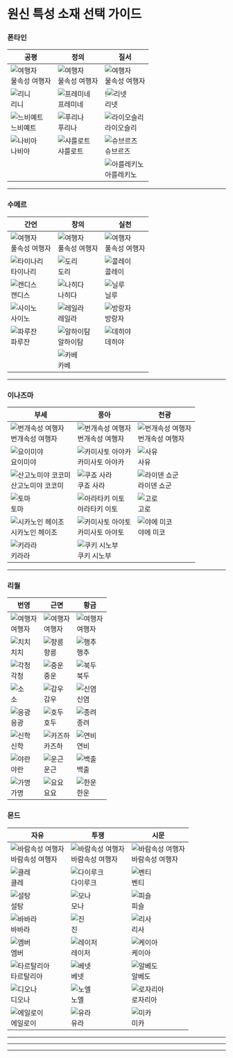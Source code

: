 # 원신 특성 소재 선택 가이드

### 폰타인
|공평       |정의       |질서     |
|-----------|----------|---------|
|![여행자](../blogimg/genshin/Traveler.png)<br>물속성 여행자 |![여행자](../blogimg/genshin/Traveler.png)<br>물속성 여행자    |![여행자](../blogimg/genshin/Traveler.png)<br>물속성 여행자   |
|![리니](../blogimg/genshin/Lyney.png)<br>리니        |![프레미네](../blogimg/genshin/Freminet.png)<br>프레미네  |!![리넷](../blogimg/genshin/Lynette.png)<br>리넷|
|![느비예트](../blogimg/genshin/Neuvillette.png)<br>느비예트    |![푸리나](../blogimg/genshin/Furina.png)<br>푸리나    |![라이오슬리](../blogimg/genshin/Wriothesley.png)<br>라이오슬리|
|![나비아](../blogimg/genshin/Navia.png)<br>나비아      |![샤를로트](../blogimg/genshin/Charlotte.png)<br>샤를로트  |![슈브르즈](../blogimg/genshin/Chevreuse.png)<br>슈브르즈|
|||![아를레키노](../blogimg/genshin/Arlecchino.png)<br>아를레키노|
---

### 수메르
|간언       |창의       |실천     |
|-----------|----------|---------|
|![여행자](../blogimg/genshin/Traveler.png)<br>풀속성 여행자     |![여행자](../blogimg/genshin/Traveler.png)<br>풀속성 여행자    |![여행자](../blogimg/genshin/Traveler.png)<br>풀속성 여행자   |
|![타이나리](../blogimg/genshin/Tighnari.png)<br>타이나리    |![도리](../blogimg/genshin/Dori.png)<br>도리      |![콜레이](../blogimg/genshin/Collei.png)<br>콜레이   |
|![캔디스](../blogimg/genshin/Candace.png)<br>캔디스      |![나히다](../blogimg/genshin/Nahida.png)<br>나히다    |![닐루](../blogimg/genshin/Nilou.png)<br>닐루     |
|![사이노](../blogimg/genshin/Cyno.png)<br>사이노      |![레일라](../blogimg/genshin/Layla.png)<br>레일라    |![방랑자](../blogimg/genshin/Wanderer.png)<br>방랑자   |
|![파루잔](../blogimg/genshin/Faruzan.png)<br>파루잔      |![알하이탐](../blogimg/genshin/Alhaitham.png)<br>알하이탐  |![데히야](../blogimg/genshin/Dehya.png)<br>데히야   |
|          |![카베](../blogimg/genshin/Kaveh.png)<br>카베       |        |
---

### 이나즈마
|부세               |풍아                   |천광        |
|-------------------|----------------------|-----------|
|![번개속성 여행자](../blogimg/genshin/Traveler.png)<br>번개속성 여행자             |![번개속성 여행자](../blogimg/genshin/Traveler.png)<br>번개속성 여행자                 |![번개속성 여행자](../blogimg/genshin/Traveler.png)<br>번개속성 여행자     |
|![요이미야](../blogimg/genshin/Yoimiya.png)<br>요이미야           |![카미사토 아야카](../blogimg/genshin/Kamisato%20Ayaka.png)<br>카미사토 아야카        |![사유](../blogimg/genshin/Sayu.png)<br>사유       |
|![산고노미야 코코미](../blogimg/genshin/Sangonomiya%20Kokomi.png)<br>산고노미야 코코미   |![쿠죠 사라](../blogimg/genshin/Kujou%20Sara.png)<br>쿠죠 사라             |![라이덴 쇼군](../blogimg/genshin/Raiden%20Shogun.png)<br>라이덴 쇼군|
|![토마](../blogimg/genshin/Thoma.png)<br>토마               |![아라타키 이토](../blogimg/genshin/Arataki%20Itto.png)<br>아라타키 이토          |![고로](../blogimg/genshin/Gorou.png)<br>고로       |
|![시카노인 헤이조](../blogimg/genshin/Shikanoin%20Heizou.png)<br>시카노인 헤이조     |![카미사토 아야토](../blogimg/genshin/Kamisato%20Ayato.png)<br>카미사토 아야토        |![야에 미코](../blogimg/genshin/Yae%20Miko.png)<br>야에 미코   |
|![키라라](../blogimg/genshin/Kirara.png)<br>키라라             |![쿠키 시노부](../blogimg/genshin/Kuki%20Shinobu.png)<br>쿠키 시노부            |           |
---
### 리월
|번영               |근면                   |황금        |
|-------------------|----------------------|-----------|
|![여행자](../blogimg/genshin/Traveler.png)<br>여행자|![여행자](../blogimg/genshin/Traveler.png)<br>여행자|![여행자](../blogimg/genshin/Traveler.png)<br>여행자|
|![치치](../blogimg/genshin/Qiqi.png)<br>치치|![향릉](../blogimg/genshin/Xiangling.png)<br>향릉|![행추](../blogimg/genshin/Xingqiu.png)<br>행추|
|![각청](../blogimg/genshin/Keqing.png)<br>각청|![중운](../blogimg/genshin/Chongyun.png)<br>중운|![북두](../blogimg/genshin/Beidou.png)<br>북두|
|![소](../blogimg/genshin/Xiao.png)<br>소|![감우](../blogimg/genshin/Ganyu.png)<br>감우|![신염](../blogimg/genshin/Xinyan.png)<br>신염|
|![응광](../blogimg/genshin/Ningguang.png)<br>응광|![호두](../blogimg/genshin/Hu%20Tao.png)<br>호두|![종려](../blogimg/genshin/Zhongli.png)<br>종려|
|![신학](../blogimg/genshin/Shenhe.png)<br>신학|![카즈하](../blogimg/genshin/Kaedehara%20Kazuha.png)<br>카즈하|![연비](../blogimg/genshin/Yanfei.png)<br>연비|
|![야란](../blogimg/genshin/Yelan.png)<br>야란|![운근](../blogimg/genshin/Yun%20Jin.png)<br>운근|![백출](../blogimg/genshin/Baizhu.png)<br>백출|
|![가명](../blogimg/genshin/Gaming.png)<br>가명|![요요](../blogimg/genshin/Yaoyao.png)<br>요요|![한운](../blogimg/genshin/Xianyun.png)<br>한운|

### 몬드
|자유               |투쟁                   |시문        |
|-------------------|----------------------|-----------|
|![바람속성 여행자](../blogimg/genshin/Traveler.png)<br>바람속성 여행자|![바람속성 여행자](../blogimg/genshin/Traveler.png)<br>바람속성 여행자|![바람속성 여행자](../blogimg/genshin/Traveler.png)<br>바람속성 여행자|
|![클레](../blogimg/genshin/Klee.png)<br>클레|![다이루크](../blogimg/genshin/Diluc.png)<br>다이루크|![벤티](../blogimg/genshin/Venti.png)<br>벤티|
|![설탕](../blogimg/genshin/Sucrose.png)<br>설탕|![모나](../blogimg/genshin/Mona.png)<br>모나|![피슬](../blogimg/genshin/Fischl.png)<br>피슬|
|![바바라](../blogimg/genshin/Barbara.png)<br>바바라|![진](../blogimg/genshin/Jean.png)<br>진|![리사](../blogimg/genshin/Lisa.png)<br>리사|
|![엠버](../blogimg/genshin/Amber.png)<br>엠버|![레이저](../blogimg/genshin/Razor.png)<br>레이저|![케이아](../blogimg/genshin/Kaeya.png)<br>케이아|
|![타르탈리아](../blogimg/genshin/Tartaglia.png)<br>타르탈리아|![베넷](../blogimg/genshin/Bennett.png)<br>베넷|![알베도](../blogimg/genshin/Albedo.png)<br>알베도|
|![디오나](../blogimg/genshin/Diona.png)<br>디오나|![노엘](../blogimg/genshin/Noelle.png)<br>노엘|![로자리아](../blogimg/genshin/Rosaria.png)<br>로자리아|
|![에일로이](../blogimg/genshin/Aloy.png)<br>에일로이|![유라](../blogimg/genshin/Eula.png)<br>유라|![미카](../blogimg/genshin/Mika.png)<br>미카|

---
---
---